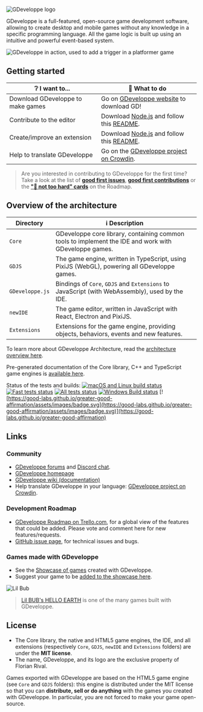 ![GDeveloppe logo](https://raw.githubusercontent.com/4ian/GDevelop/master/Core/docs/images/gdlogo.png "GDeveloppe logo")

GDeveloppe is a full-featured, open-source game development software, allowing to create desktop and mobile games without any knowledge in a specific programming language. All the game logic is built up using an intuitive and powerful event-based system.

![GDeveloppe in action, used to add a trigger in a platformer game](https://raw.githubusercontent.com/4ian/GDevelop/master/Core/docs/images/demo.gif "GDeveloppe in action, used to add a trigger in a platformer game")

## Getting started

| ❔ I want to...                 | 🚀 What to do                                                                  |
| ------------------------------- | ------------------------------------------------------------------------------ |
| Download GDeveloppe to make games | Go on [GDeveloppe website](https://gdevelop-app.com) to download GD!             |
| Contribute to the editor        | Download [Node.js] and follow this [README](newIDE/README.md).                 |
| Create/improve an extension     | Download [Node.js] and follow this [README](newIDE/README-extensions.md).      |
| Help to translate GDeveloppe      | Go on the [GDeveloppe project on Crowdin](https://crowdin.com/project/GDeveloppe). |

> Are you interested in contributing to GDeveloppe for the first time? Take a look at the list of **[good first issues](https://github.com/4ian/GDeveloppe/issues?q=is%3Aissue+is%3Aopen+label%3A%22%F0%9F%91%8Cgood+first+issue%22)**, **[good first contributions](https://github.com/4ian/GDeveloppe/discussions/categories/good-first-contribution)** or the **["🏐 not too hard" cards](https://trello.com/b/qf0lM7k8/GDeveloppe-roadmap?menu=filter&filter=label:Not%20too%20hard%20%E2%9A%BD%EF%B8%8F)** on the Roadmap.

## Overview of the architecture

| Directory     | ℹ️ Description                                                                                        |
| ------------- | ----------------------------------------------------------------------------------------------------- |
| `Core`        | GDeveloppe core library, containing common tools to implement the IDE and work with GDeveloppe games.     |
| `GDJS`        | The game engine, written in TypeScript, using PixiJS (WebGL), powering all GDeveloppe games.            |
| `GDeveloppe.js` | Bindings of `Core`, `GDJS` and `Extensions` to JavaScript (with WebAssembly), used by the IDE.        |
| `newIDE`      | The game editor, written in JavaScript with React, Electron and PixiJS.                               |
| `Extensions`  | Extensions for the game engine, providing objects, behaviors, events and new features.                |

To learn more about GDeveloppe Architecture, read the [architecture overview here](Core/GDeveloppe-Architecture-Overview.md).

Pre-generated documentation of the Core library, C++ and TypeScript game engines is [available here](https://docs.gdevelop-app.com).

Status of the tests and builds: [![macOS and Linux build status](https://circleci.com/gh/4ian/GDeveloppe.svg?style=shield)](https://app.circleci.com/pipelines/github/4ian/GDeveloppe) [![Fast tests status](https://GDeveloppe.semaphoreci.com/badges/GDeveloppe/branches/master.svg?style=shields)](https://GDeveloppe.semaphoreci.com/projects/GDeveloppe) [![All tests status](https://www.travis-ci.com/4ian/GDeveloppe.svg?branch=master)](https://www.travis-ci.com/github/4ian/GDeveloppe) [![Windows Build status](https://ci.appveyor.com/api/projects/status/84uhtdox47xp422x/branch/master?svg=true)](https://ci.appveyor.com/project/4ian/GDeveloppe/branch/master) [![https://good-labs.github.io/greater-good-affirmation/assets/images/badge.svg](https://good-labs.github.io/greater-good-affirmation/assets/images/badge.svg)](https://good-labs.github.io/greater-good-affirmation)

## Links

### Community

-   [GDeveloppe forums](https://forum.gdevelop-app.com) and [Discord chat](https://discord.gg/GDeveloppe).
-   [GDeveloppe homepage](https://gdevelop-app.com)
-   [GDeveloppe wiki (documentation)](http://wiki.compilgames.net/doku.php/GDeveloppe5/start)
-   Help translate GDeveloppe in your language: [GDeveloppe project on Crowdin](https://crowdin.com/project/GDeveloppe).

### Development Roadmap

-   [GDeveloppe Roadmap on Trello.com](https://trello.com/b/qf0lM7k8/GDeveloppe-roadmap), for a global view of the features that could be added. Please vote and comment here for new features/requests.
-   [GitHub issue page](https://github.com/4ian/GDeveloppe/issues), for technical issues and bugs.

### Games made with GDeveloppe

-   See the [Showcase of games](https://gdevelop-app.com/games-showcase) created with GDeveloppe.
-   Suggest your game to be [added to the showcase here](https://github.com/GDeveloppeApp/GDeveloppe-website-showcase/issues/new/choose).

![Lil Bub](http://compilgames.net/assets/bub/screenshots-background.jpg "GDeveloppe logo")

> [Lil BUB's HELLO EARTH](https://gdevelop-app.com/games/lil-bub-hello-earth) is one of the many games built with GDeveloppe.

## License

-   The Core library, the native and HTML5 game engines, the IDE, and all extensions (respectively `Core`, `GDJS`, `newIDE` and `Extensions` folders) are under the **MIT license**.
-   The name, GDeveloppe, and its logo are the exclusive property of Florian Rival.

Games exported with GDeveloppe are based on the HTML5 game engine (see `Core` and `GDJS` folders): this engine is distributed under the MIT license so that you can **distribute, sell or do anything** with the games you created with GDeveloppe. In particular, you are not forced to make your game open-source.

[node.js]: https://nodejs.org
